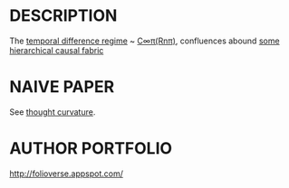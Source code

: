 DESCRIPTION
============================================
The [temporal difference regime](https://en.wikipedia.org/wiki/Bellman_equation) ~ [C∞π(Rnπ)](http://www.academia.edu/25733790/Causal_Neural_Paradox_Thought_Curvature_Quite_the_transient_naive_hypothesis), confluences abound [some hierarchical causal fabric](http://ir.uiowa.edu/cgi/viewcontent.cgi?article=2035&context=etd) 




NAIVE PAPER 
============================================
See [thought curvature](http://www.academia.edu/25733790/Causal_Neural_Paradox_Thought_Curvature_Quite_the_transient_naive_hypothesis).





AUTHOR PORTFOLIO
============================================
http://folioverse.appspot.com/


